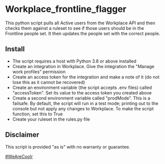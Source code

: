 # Workplace_frontline_flagger

This python script pulls all Active users from the Workplace API and then checks them against a ruleset to see if those users should be in the Frontline people set. It then updates the people set with the correct people.

## Install

- The script requires a host with Python 3.8 or above installed
- Create an integration in Workplace. Give the integration the "Manage work profiles" permission
- Create an access token for the integration and make a note of it (do not lose this as it cannot be recovered)
- Create an environment variable (the script accepts .env files) called "accessToken". Set its value to the access token you created above
- Create a second environment variable called "prodMode". This is a failsafe. By default, the script will run in a test mode; printing out to the console but not apply any changes to Workplace. To make the script function, set this to True
- Create your ruleset in the rules.py file

## Disclaimer

This script is provided "as is" with no warranty or guarantee.

[#WeAreCoolr](https://www.wearecoolr.com/workplace)
